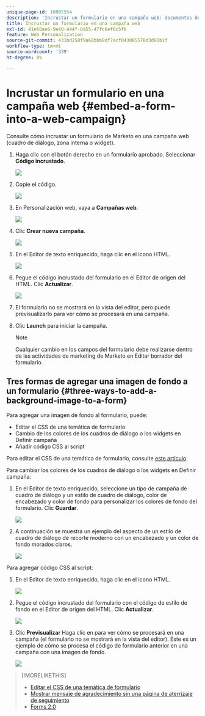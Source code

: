 ```yaml
---
unique-page-id: 10095554
description: 'Incrustar un formulario en una campaña web: documentos de Marketo, documentación del producto'
title: Incrustar un formulario en una campaña web
exl-id: 41e60ae6-9a40-444f-8a55-47fc6ef6c5fb
feature: Web Personalization
source-git-commit: 431bd258f9a68bbb9df7acf043085578d3d91b1f
workflow-type: tm+mt
source-wordcount: '339'
ht-degree: 0%

---
```


# Incrustar un formulario en una campaña web {#embed-a-form-into-a-web-campaign}

Consulte cómo incrustar un formulario de Marketo en una campaña web (cuadro de diálogo, zona interna o widget).

1. Haga clic con el botón derecho en un formulario aprobado. Seleccionar **Código incrustado**.

   ![](assets/image2015-12-16-10-3a58-3a39.png)

1. Copie el código.

   ![](assets/image2015-12-16-11-3a16-3a24.png)

1. En Personalización web, vaya a **Campañas web**.

   ![](assets/web-campaigns-hand-7.jpg)

1. Clic **Crear nueva campaña**.

   ![](assets/create-new-web-campaign-hand-1.jpg)

1. En el Editor de texto enriquecido, haga clic en el icono HTML.

   ![](assets/five-1.png)

1. Pegue el código incrustado del formulario en el Editor de origen del HTML. Clic **Actualizar**.

   ![](assets/six-1.png)

1. El formulario no se mostrará en la vista del editor, pero puede previsualizarlo para ver cómo se procesará en una campaña.

1. Clic **Launch** para iniciar la campaña.

   >[!NOTE]
   >
   >Cualquier cambio en los campos del formulario debe realizarse dentro de las actividades de marketing de Marketo en Editar borrador del formulario.

## Tres formas de agregar una imagen de fondo a un formulario {#three-ways-to-add-a-background-image-to-a-form}

Para agregar una imagen de fondo al formulario, puede:

* Editar el CSS de una temática de formulario
* Cambio de los colores de los cuadros de diálogo o los widgets en Definir campaña
* Añadir código CSS al script

Para editar el CSS de una temática de formulario, consulte [este artículo](/help/marketo/product-docs/demand-generation/forms/form-design/edit-the-css-of-a-form-theme.md).

Para cambiar los colores de los cuadros de diálogo o los widgets en Definir campaña:

1. En el Editor de texto enriquecido, seleccione un tipo de campaña de cuadro de diálogo y un estilo de cuadro de diálogo, color de encabezado y color de fondo para personalizar los colores de fondo del formulario. Clic **Guardar**.

   ![](assets/image2015-12-29-18-3a28-3a31.png)

1. A continuación se muestra un ejemplo del aspecto de un estilo de cuadro de diálogo de recorte moderno con un encabezado y un color de fondo morados claros.

   ![](assets/image2015-12-29-18-3a27-3a31.png)

Para agregar código CSS al script:

1. En el Editor de texto enriquecido, haga clic en el icono HTML.

   ![](assets/image2015-12-29-17-3a56-3a13.png)

1. Pegue el código incrustado del formulario con el código de estilo de fondo en el Editor de origen del HTML. Clic **Actualizar**.

   ![](assets/image2015-12-29-18-3a1-3a15.png)

1. Clic **Previsualizar** Haga clic en para ver cómo se procesará en una campaña (el formulario no se mostrará en la vista del editor). Este es un ejemplo de cómo se procesa el código de formulario anterior en una campaña con una imagen de fondo.

   ![](assets/image2015-12-29-18-3a20-3a35.png)

>[!MORELIKETHIS]
>
>* [Editar el CSS de una temática de formulario](/help/marketo/product-docs/demand-generation/forms/form-design/edit-the-css-of-a-form-theme.md)
>* [Mostrar mensaje de agradecimiento sin una página de aterrizaje de seguimiento](https://developers.marketo.com/blog/show-thank-you-message-without-a-follow-up-landing-page/)
>* [Forms 2.0](https://developers.marketo.com/documentation/websites/forms-2-0/)
